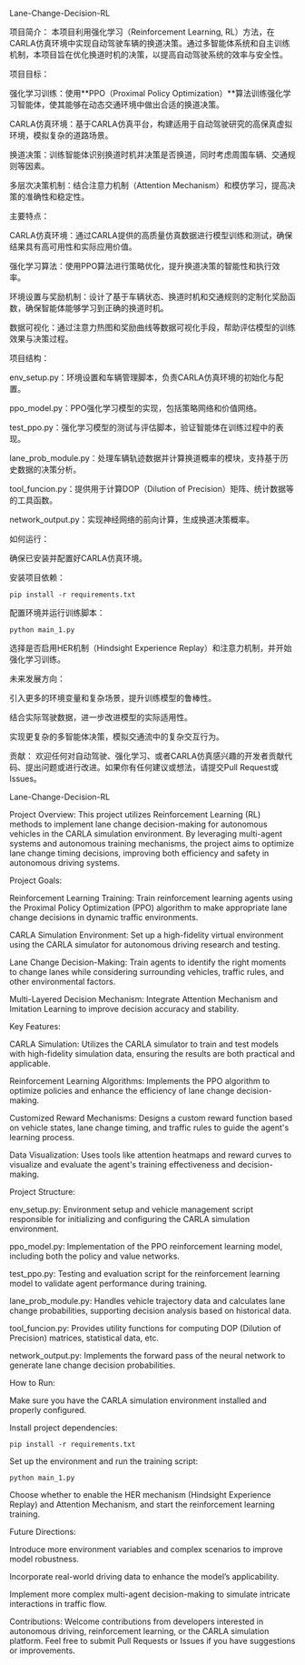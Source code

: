 Lane-Change-Decision-RL

项目简介：
本项目利用强化学习（Reinforcement Learning, RL）方法，在CARLA仿真环境中实现自动驾驶车辆的换道决策。通过多智能体系统和自主训练机制，本项目旨在优化换道时机的决策，以提高自动驾驶系统的效率与安全性。

项目目标：

  强化学习训练：使用**PPO（Proximal Policy Optimization）**算法训练强化学习智能体，使其能够在动态交通环境中做出合适的换道决策。

  CARLA仿真环境：基于CARLA仿真平台，构建适用于自动驾驶研究的高保真虚拟环境，模拟复杂的道路场景。

  换道决策：训练智能体识别换道时机并决策是否换道，同时考虑周围车辆、交通规则等因素。

  多层次决策机制：结合注意力机制（Attention Mechanism）和模仿学习，提高决策的准确性和稳定性。

主要特点：

  CARLA仿真环境：通过CARLA提供的高质量仿真数据进行模型训练和测试，确保结果具有高可用性和实际应用价值。

  强化学习算法：使用PPO算法进行策略优化，提升换道决策的智能性和执行效率。

  环境设置与奖励机制：设计了基于车辆状态、换道时机和交通规则的定制化奖励函数，确保智能体能够学习到正确的换道时机。

  数据可视化：通过注意力热图和奖励曲线等数据可视化手段，帮助评估模型的训练效果与决策过程。

项目结构：

  env_setup.py：环境设置和车辆管理脚本，负责CARLA仿真环境的初始化与配置。

  ppo_model.py：PPO强化学习模型的实现，包括策略网络和价值网络。

  test_ppo.py：强化学习模型的测试与评估脚本，验证智能体在训练过程中的表现。

  lane_prob_module.py：处理车辆轨迹数据并计算换道概率的模块，支持基于历史数据的决策分析。

  tool_funcion.py：提供用于计算DOP（Dilution of Precision）矩阵、统计数据等的工具函数。

  network_output.py：实现神经网络的前向计算，生成换道决策概率。

如何运行：

  确保已安装并配置好CARLA仿真环境。

  安装项目依赖：

    pip install -r requirements.txt

配置环境并运行训练脚本：

    python main_1.py

  选择是否启用HER机制（Hindsight Experience Replay）和注意力机制，并开始强化学习训练。

未来发展方向：

  引入更多的环境变量和复杂场景，提升训练模型的鲁棒性。

  结合实际驾驶数据，进一步改进模型的实际适用性。

  实现更复杂的多智能体决策，模拟交通流中的复杂交互行为。

贡献：
欢迎任何对自动驾驶、强化学习、或者CARLA仿真感兴趣的开发者贡献代码、提出问题或进行改进。如果你有任何建议或想法，请提交Pull Request或Issues。








Lane-Change-Decision-RL

Project Overview:
This project utilizes Reinforcement Learning (RL) methods to implement lane change decision-making for autonomous vehicles in the CARLA simulation environment. By leveraging multi-agent systems and autonomous training mechanisms, the project aims to optimize lane change timing decisions, improving both efficiency and safety in autonomous driving systems.

Project Goals:

  Reinforcement Learning Training: Train reinforcement learning agents using the Proximal Policy Optimization (PPO) algorithm to make appropriate lane change decisions in dynamic traffic environments.

  CARLA Simulation Environment: Set up a high-fidelity virtual environment using the CARLA simulator for autonomous driving research and testing.

  Lane Change Decision-Making: Train agents to identify the right moments to change lanes while considering surrounding vehicles, traffic rules, and other environmental factors.

  Multi-Layered Decision Mechanism: Integrate Attention Mechanism and Imitation Learning to improve decision accuracy and stability.

Key Features:

   CARLA Simulation: Utilizes the CARLA simulator to train and test models with high-fidelity simulation data, ensuring the results are both practical and applicable.

   Reinforcement Learning Algorithms: Implements the PPO algorithm to optimize policies and enhance the efficiency of lane change decision-making.

   Customized Reward Mechanisms: Designs a custom reward function based on vehicle states, lane change timing, and traffic rules to guide the agent's learning process.

   Data Visualization: Uses tools like attention heatmaps and reward curves to visualize and evaluate the agent's training effectiveness and decision-making.

Project Structure:

  env_setup.py: Environment setup and vehicle management script responsible for initializing and configuring the CARLA simulation environment.
  
  ppo_model.py: Implementation of the PPO reinforcement learning model, including both the policy and value networks.

  test_ppo.py: Testing and evaluation script for the reinforcement learning model to validate agent performance during training.

  lane_prob_module.py: Handles vehicle trajectory data and calculates lane change probabilities, supporting decision analysis based on historical data.

  tool_funcion.py: Provides utility functions for computing DOP (Dilution of Precision) matrices, statistical data, etc.

  network_output.py: Implements the forward pass of the neural network to generate lane change decision probabilities.

How to Run:

  Make sure you have the CARLA simulation environment installed and properly configured.

  Install project dependencies:

    pip install -r requirements.txt

  Set up the environment and run the training script:

    python main_1.py

  Choose whether to enable the HER mechanism (Hindsight Experience Replay) and Attention Mechanism, and start the reinforcement learning training.

Future Directions:

  Introduce more environment variables and complex scenarios to improve model robustness.

  Incorporate real-world driving data to enhance the model’s applicability.

  Implement more complex multi-agent decision-making to simulate intricate interactions in traffic flow.

Contributions:
Welcome contributions from developers interested in autonomous driving, reinforcement learning, or the CARLA simulation platform. Feel free to submit Pull Requests or Issues if you have suggestions or improvements.
